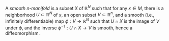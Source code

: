 A *smooth* $n$-*manifold* is a subset $X$ of $\mathbb{R}^N$ such that for any $x \in M$, there is a neighborhood $U \subset \mathbb{R}^N$ of $x$, an open subset $V \subset \mathbb{R}^n$, and a smooth (i.e., infinitely differentiable) map $\phi: V \to \mathbb{R}^N$ such that $U \cap X$ is the image of $V$ under $\phi$, and the inverse $\phi^{-1}: U \cap X \to V$ is smooth, hence a diffeomorphism.
